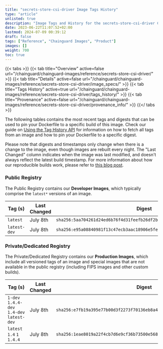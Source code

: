 ```yaml
---
title: "secrets-store-csi-driver Image Tags History"
type: "article"
unlisted: true
description: "Image Tags and History for the secrets-store-csi-driver Chainguard Image"
date: 2023-06-22T11:07:52+02:00
lastmod: 2024-07-09 00:39:12
draft: false
tags: ["Reference", "Chainguard Images", "Product"]
images: []
weight: 700
toc: true
---
```


{{< tabs >}}
{{< tab title="Overview" active=false url="/chainguard/chainguard-images/reference/secrets-store-csi-driver/" >}}
{{< tab title="Details" active=false url="/chainguard/chainguard-images/reference/secrets-store-csi-driver/image_specs/" >}}
{{< tab title="Tags History" active=true url="/chainguard/chainguard-images/reference/secrets-store-csi-driver/tags_history/" >}}
{{< tab title="Provenance" active=false url="/chainguard/chainguard-images/reference/secrets-store-csi-driver/provenance_info/" >}}
{{</ tabs >}}

The following tables contains the most recent tags and digests that can be used to pin your Dockerfile to a specific build of this image. Check our guide on [Using the Tag History API](/chainguard/chainguard-images/using-the-tag-history-api/) for information on how to fetch all tags from an image and how to pin your Dockerfile to a specific digest.

Please note that digests and timestamps only change when there is a change to the image, even though images are rebuilt every night. The "Last Changed" column indicates when the image was last modified, and doesn't always reflect the latest build timestamp. For more information about how our reproducible builds work, please refer to [this blog post](https://www.chainguard.dev/unchained/reproducing-chainguards-reproducible-image-builds).

### Public Registry
The Public Registry contains our **Developer Images**, which typically comprise the `latest*` versions of an image.

| Tag (s)       | Last Changed | Digest                                                                    |
|---------------|--------------|---------------------------------------------------------------------------|
|  `latest`     | July 8th     | `sha256:5aa704261d24ed6b76f4d31feefb26df2b57e02cf2d874501ca3ada22c986e75` |
|  `latest-dev` | July 8th     | `sha256:e95a08840981f13c47ecb3aac18906e5fedc84c87e43a8c7a894cba26c8493e3` |


### Private/Dedicated Registry
The Private/Dedicated Registry contains our **Production Images**, which include all versioned tags of an image and special images that are not available in the public registry (including FIPS images and other custom builds).

| Tag (s)                                     | Last Changed | Digest                                                                    |
|---------------------------------------------|--------------|---------------------------------------------------------------------------|
|  `1-dev` `1.4.4-dev` `1.4-dev` `latest-dev` | July 8th     | `sha256:e7fb19a395e77b00d3f2273f70136eb8a435b32b3c0d2567cd9cc94fb9be0eba` |
|  `latest` `1.4` `1` `1.4.4`                 | July 8th     | `sha256:1eae8019a22f4cb7d6e9cf36b73500e568eccb250e36b0d1d52105b6a7dc74b6` |

